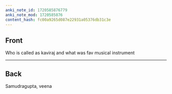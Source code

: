 ```yaml
---
anki_note_id: 1720585876779
anki_note_mod: 1720585876
content_hash: fc00a9265d087e22931a05376db31c3e
---
```


## Front

Who is called as kaviraj and what was fav musical instrument

<hr/>

## Back

Samudragupta, veena